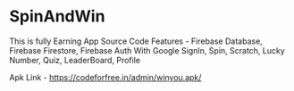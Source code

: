 # SpinAndWin

This is fully Earning App Source Code
Features - 
Firebase Database,
Firebase Firestore,
Firebase Auth With Google SignIn,
Spin,
Scratch,
Lucky Number,
Quiz,
LeaderBoard,
Profile

Apk Link - https://codeforfree.in/admin/winyou.apk/
